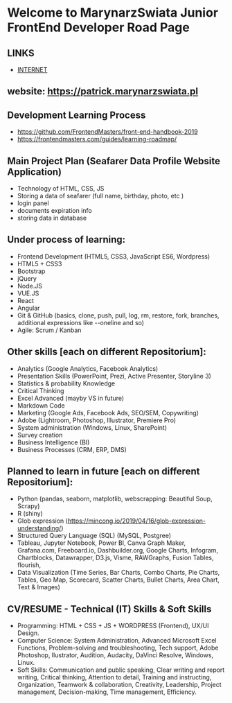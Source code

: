 # Welcome to MarynarzSwiata Junior FrontEnd Developer Road Page

## LINKS
+ [INTERNET](https://github.com/MarynarzSwiata/Junior-Front-End-Developer/blob/main/INTERNET.md)

## website: <https://patrick.marynarzswiata.pl>

## Development Learning Process

+ <https://github.com/FrontendMasters/front-end-handbook-2019>
+ <https://frontendmasters.com/guides/learning-roadmap/>

## Main Project Plan (Seafarer Data Profile Website Application)

+ Technology of HTML, CSS, JS
+ Storing a data of seafarer (full name, birthday, photo, etc )
+ login panel
+ documents expiration info
+ storing data in database

## Under process of learning:

+ Frontend Development (HTML5, CSS3, JavaScript ES6, Wordpress)
+ HTML5 + CSS3
+ Bootstrap
+ jQuery
+ Node.JS
+ VUE.JS
+ React
+ Angular
+ Git & GitHub (basics, clone, push, pull, log, rm, restore, fork, branches, additional expressions like --oneline and so)
+ Agile: Scrum / Kanban

## Other skills [each on different Repositorium]:

+ Analytics (Google Analytics, Facebook Analytics)
+ Presentation Skills (PowerPoint, Prezi, Active Presenter, Storyline 3)
+ Statistics & probability Knowledge
+ Critical Thinking
+ Excel Advanced (mayby VS in future)
+ Markdown Code
+ Marketing (Google Ads, Facebook Ads, SEO/SEM, Copywriting)
+ Adobe (Lightroom, Photoshop, Illustrator, Premiere Pro)
+ System administration (Windows, Linux, SharePoint)
+ Survey creation
+ Business Intelligence (BI)
+ Business Processes (CRM, ERP, DMS)

## Planned to learn in future [each on different Repositorium]:

+ Python (pandas, seaborn, matplotlib, webscrapping: Beautiful Soup, Scrapy)
+ R (shiny)
+ Glob expression (https://mincong.io/2019/04/16/glob-expression-understanding/)
+ Structured Query Language (SQL) (MySQL, Postgree)
+ Tableau, Jupyter Notebook, Power BI, Canva Graph Maker, Grafana.com, Freeboard.io, Dashbuilder.org, Google Charts, Infogram, Chartblocks, Datawrapper, D3.js, Visme, RAWGraphs, Fusion Tables, flourish,
+ Data Visualization (Time Series, Bar Charts, Combo Charts, Pie Charts, Tables, Geo Map, Scorecard, Scatter Charts, Bullet Charts, Area Chart, Text & Images)

## CV/RESUME - Technical (IT) Skills & Soft Skills

+ Programming: HTML + CSS + JS + WORDPRESS (Frontend), UX/UI Design.
+ Computer Science: System Administration, Advanced Microsoft Excel Functions, Problem-solving and troubleshooting, Tech support, Adobe Photoshop, Ilustrator, Audition, Audacity, DaVinci Resolve, Windows, Linux.
+ Soft Skills: Communication and public speaking, Clear writing and report writing, Critical thinking, Attention to detail, Training and instructing, Organization, Teamwork & collaboration, Creativity, Leadership, Project management, Decision-making, Time management, Efficiency.
